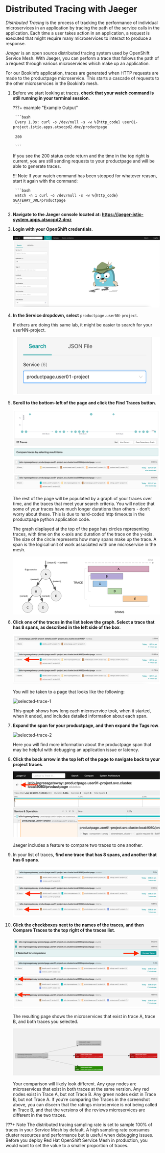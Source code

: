 # Distributed Tracing with Jaeger

*Distributed Tracing* is the process of tracking the performance of individual microservices in an application by tracing the path of the service calls in the application. Each time a user takes action in an application, a request is executed that might require many microservices to interact to produce a response.

*Jaeger* is an open source distributed tracing system used by OpenShift Service Mesh. With Jaeger, you can perform a trace that follows the path of a request through various microservices which make up an application.

For our Bookinfo application, traces are generated when HTTP requests are made to the productpage microservice. This starts a cascade of requests to the other microservices in the Bookinfo mesh.

1. Before we start looking at traces, **check that your watch command is still running in your terminal session**.

    ???+ example "Example Output"

        ```bash
        Every 1.0s: curl -o /dev/null -s -w %{http_code} user01-project.istio.apps.atsocpd2.dmz/productpage

        200

        ```

    If you see the 200 status code return and the time in the top right is current, you are still sending requests to your productpage and will be able to generate traces.

    !!! Note
        If your watch command has been stopped for whatever reason, start it again with the command:

        ```bash
        watch -n 1 curl -o /dev/null -s -w %{http_code} $GATEWAY_URL/productpage
        ```
1. **Navigate to the Jaeger console located at: <https://jaeger-istio-system.apps.atsocpd2.dmz>**

1. **Login with your OpenShift credentials**.

    ![jaeger-dash](../images/jaeger-dash.png)

1. **In the Service dropdown, select** `productpage.userNN-project`.

    If others are doing this same lab, it might be easier to search for your userNN-project.

    ![service-dropdown](../images/service-dropdown.png)

1. **Scroll to the bottom-left of the page and click the Find Traces button**.

    ![traces-1](../images/traces-1.png)

    The rest of the page will be populated by a graph of your traces over time, and the traces that meet your search criteria. You will notice that some of your traces have much longer durations than others - don’t worry about these. This is due to hard-coded http timeouts in the productpage python application code.

    The graph displayed at the top of the page has circles representing traces, with time on the x-axis and duration of the trace on the y-axis. The size of the circle represents how many spans make up the trace. A span is the logical unit of work associated with one microservice in the mesh.

    ![trace-diagram](../images/trace-diagram.png)

1. **Click one of the traces in the list below the graph. Select a trace that has 8 spans, as described in the left side of the box**.

    ![trace-2](../images/trace-2.png)

    You will be taken to a page that looks like the following:

    ![selected-trace-1](../images/selected-trace-1)

    This graph shows how long each microservice took, when it started, when it ended, and includes detailed information about each span.

1. **Expand the span for your productpage, and then expand the Tags row**.

    ![selected-trace-2](../images/selected-trace-2)

    Here you will find more information about the productpage span that may be helpful with debugging an application issue or latency.

1. **Click the back arrow in the top left of the page to navigate back to your project traces**.

    ![go-back](../images/go-back.png)

    Jaeger includes a feature to compare two traces to one another.

1. In your list of traces, **find one trace that has 8 spans, and another that has 6 spans**.

    ![compare-trace](../images/compare-trace.png)

1. **Click the checkboxes next to the names of the traces, and then Compare Traces to the top right of the traces list**.

    ![compare-traces-2](../images/compare-traces-2.png)

    The resulting page shows the microservices that exist in trace A, trace B, and both traces you selected.

    ![compared-traces](../images/compared-traces.png)

    Your comparison will likely look different. Any gray nodes are microservices that exist in both traces at the same version. Any red nodes exist in Trace A, but not Trace B. Any green nodes exist in Trace B, but not Trace A. If you’re comparing the Traces in the screenshot above, you can discern that the ratings microservice is not being called in Trace B, and that the versions of the reviews microservices are different in the two traces.

???+ Note
    The distributed tracing sampling rate is set to sample 100% of traces in your Service Mesh by default. A high sampling rate consumes cluster resources and performance but is useful when debugging issues. Before you deploy Red Hat OpenShift Service Mesh in production, you would want to set the value to a smaller proportion of traces.
